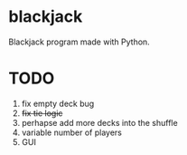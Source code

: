 # blackjack
Blackjack program made with Python.

# TODO
1. fix empty deck bug
2. ~~fix tie logic~~
3. perhapse add more decks into the shuffle
4. variable number of players
5. GUI